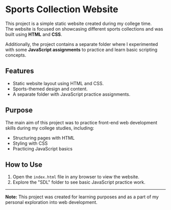 # Sports Collection Website

This project is a simple static website created during my college time.  
The website is focused on showcasing different sports collections and was built using **HTML** and **CSS**.  

Additionally, the project contains a separate folder where I experimented with some **JavaScript assignments** to practice and learn basic scripting concepts.

## Features
- Static website layout using HTML and CSS.
- Sports-themed design and content.
- A separate folder with JavaScript practice assignments.

## Purpose
The main aim of this project was to practice front-end web development skills during my college studies, including:
- Structuring pages with HTML
- Styling with CSS
- Practicing JavaScript basics

## How to Use
1. Open the `index.html` file in any browser to view the website.
2. Explore the "SDL" folder to see basic JavaScript practice work.

---
**Note:** This project was created for learning purposes and as a part of my personal exploration into web development.
